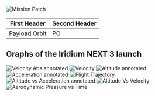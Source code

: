 ![Mission Patch](https://i.imgur.com/falQftx.png)

| First Header  | Second Header |
| ------------- | ------------- |
| Payload Orbit | PO  |

## Graphs of the Iridium NEXT 3 launch

![Velocity Abs annotated](https://i.imgur.com/adwn9vN.png)
![Velocity](https://i.imgur.com/jwDB08M.png)
![Altitude annotated](https://i.imgur.com/Bicsmzc.png)
![Acceleration annotated](https://i.imgur.com/Bjft1Yz.png)
![Flight Trajectory](https://i.imgur.com/iHKXvKg.png)
![Altitude vs Acceleration annotated](https://i.imgur.com/N9YPjbq.png)
![Altitude Vs Velocity](https://i.imgur.com/7rVWB68.png)
![Aerodynamic Pressure vs Time](https://i.imgur.com/CkoD5aJ.png)
